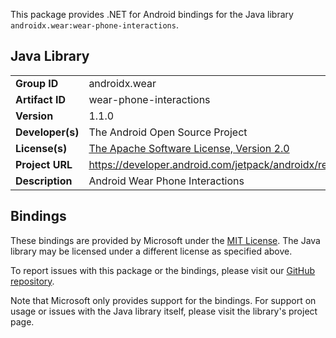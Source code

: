 This package provides .NET for Android bindings for the Java library `androidx.wear:wear-phone-interactions`.

## Java Library

| | |
|-|-|
| **Group ID** | androidx.wear |
| **Artifact ID** | wear-phone-interactions |
| **Version** | 1.1.0 |
| **Developer(s)** | The Android Open Source Project |
| **License(s)** | [The Apache Software License, Version 2.0](http://www.apache.org/licenses/LICENSE-2.0.txt) |
| **Project URL** | https://developer.android.com/jetpack/androidx/releases/wear#1.1.0 |
| **Description** | Android Wear Phone Interactions |

## Bindings

These bindings are provided by Microsoft under the [MIT License](https://opensource.org/licenses/MIT). The Java
library may be licensed under a different license as specified above.

To report issues with this package or the bindings, please visit our [GitHub repository](https://aka.ms/android-libraries).

Note that Microsoft only provides support for the bindings. For support on
usage or issues with the Java library itself, please visit the library's project page.
